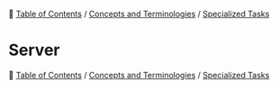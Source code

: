 🔖 [Table of Contents](../../README.md) / [Concepts and Terminologies](../README.md) / [Specialized Tasks](README.md)

# Server

🔖 [Table of Contents](../../README.md) / [Concepts and Terminologies](../README.md) / [Specialized Tasks](README.md)
